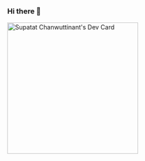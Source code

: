 ### Hi there 👋

<a href="https://app.daily.dev/diskette42"><img src="https://api.daily.dev/devcards/f200ddf4d2c4402a864deab3e9f38fb8.png?r=xl1" width="300" alt="Supatat Chanwuttinant's Dev Card"/></a>
<!--
**diskette42/diskette42** is a ✨ _special_ ✨ repository because its `README.md` (this file) appears on your GitHub profile.

Here are some ideas to get you started:

- 🔭 I’m currently working on ...
- 🌱 I’m currently learning ...
- 👯 I’m looking to collaborate on ...
- 🤔 I’m looking for help with ...
- 💬 Ask me about ...
- 📫 How to reach me: ...
- 😄 Pronouns: ...
- ⚡ Fun fact: ...
-->

